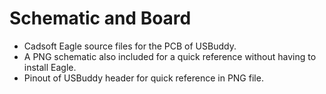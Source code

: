# Schematic and Board
- Cadsoft Eagle source files for the PCB of USBuddy.
- A PNG schematic also included for a quick reference without having to install Eagle.
- Pinout of USBuddy header for quick reference in PNG file.
